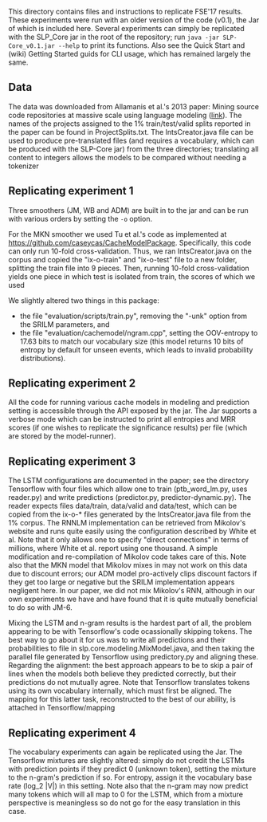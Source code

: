 This directory contains files and instructions to replicate FSE'17 results. These experiments were run with an older version of the code (v0.1), the Jar of which is included here. Several experiments can simply be replicated with the SLP_Core jar in the root of the repository; run `java -jar SLP-Core_v0.1.jar --help` to print its functions. Also see the Quick Start and (wiki) Getting Started guids for CLI usage, which has remained largely the same.

## Data
The data was downloaded from Allamanis et al.'s 2013 paper: Mining source code repositories at massive scale using language modeling ([link](http://groups.inf.ed.ac.uk/cup/javaGithub/)).
The names of the projects assigned to the 1% train/test/valid splits reported in the paper can be found in ProjectSplits.txt.
The IntsCreator.java file can be used to produce pre-translated files (and requires a vocabulary, which can be produced with the SLP-Core jar) from the three directories; translating all content to integers allows the models to be compared without needing a tokenizer

## Replicating experiment 1
Three smoothers (JM, WB and ADM) are built in to the jar and can be run with various orders by setting the `-o` option.

For the MKN smoother we used Tu et al.'s code as implemented at https://github.com/caseycas/CacheModelPackage.
Specifically, this code can only run 10-fold cross-validation. Thus, we ran IntsCreator.java on the corpus and copied the "ix-o-train" and "ix-o-test" file to a new folder, splitting the train file into 9 pieces.
Then, running 10-fold cross-validation yields one piece in which test is isolated from train, the scores of which we used

We slightly altered two things in this package:
- the file "evaluation/scripts/train.py", removing the "-unk" option from the SRILM parameters, and
- the file "evaluation/cachemodel/ngram.cpp", setting the OOV-entropy to 17.63 bits to match our vocabulary size (this model returns 10 bits of entropy by default for unseen events, which leads to invalid probability distributions).

## Replicating experiment 2
All the code for running various cache models in modeling and prediction setting is accessible through the API exposed by the jar.
The Jar supports a verbose mode which can be instructed to print all entropies and MRR scores (if one wishes to replicate the significance results) per file (which are stored by the model-runner).

## Replicating experiment 3
The LSTM configurations are documented in the paper; see the directory Tensorflow with four files which allow one to train (ptb_word_lm.py, uses reader.py) and write predictions (predictor.py, predictor-dynamic.py).
The reader expects files data/train, data/valid and data/test, which can be copied from the ix-o-\* files generated by the IntsCreator.java file from the 1% corpus.
The RNNLM implementation can be retrieved from Mikolov's website and runs quite easily using the configuration described by White et al.
Note that it only allows one to specify "direct connections" in terms of millions, where White et al. report using one thousand. A simple modification and re-compilation of Mikolov code takes care of this.
Note also that the MKN model that Mikolov mixes in may not work on this data due to discount errors; our ADM model pro-actively clips discount factors if they get too large or negative but the SRILM implementation appears negligent here.
In our paper, we did not mix Mikolov's RNN, although in our own experiments we have and have found that it is quite mutually beneficial to do so with JM-6.

Mixing the LSTM and n-gram results is the hardest part of all, the problem appearing to be with Tensorflow's code ocassionally skipping tokens.
The best way to go about it for us was to write all predictions and their probabilities to file in slp.core.modeling.MixModel.java, and then taking the parallel file generated by Tensorflow using predictory.py and aligning these.
Regarding the alignment: the best approach appears to be to skip a pair of lines when the models both believe they predicted correctly, but their predictions do not mutually agree.
Note that Tensorflow translates tokens using its own vocabulary internally, which must first be aligned. The mapping for this latter task, reconstructed to the best of our ability, is attached in Tensorflow/mapping

## Replicating experiment 4
The vocabulary experiments can again be replicated using the Jar.
The Tensorflow mixtures are slightly altered: simply do not credit the LSTMs with prediction points if they predict 0 (unknown token), setting the mixture to the n-gram's prediction if so.
For entropy, assign it the vocabulary base rate (log_2 |V|) in this setting. Note also that the n-gram may now predict many tokens which will all map to 0 for the LSTM, which from a mixture perspective is meaningless so do not go for the easy translation in this case.
